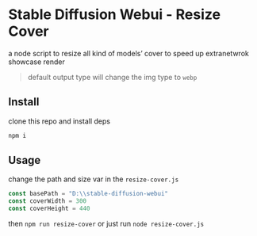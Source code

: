 # Stable Diffusion Webui - Resize Cover

a node script to resize all kind of models’ cover to speed up extranetwrok showcase render

> default output type will change the img type to `webp`

## Install

clone this repo and install deps

```sh
npm i
```

## Usage 

change the path and size var in the `resize-cover.js` 

```js
const basePath = "D:\\stable-diffusion-webui"
const coverWidth = 300
const coverHeight = 440
```

then `npm run resize-cover` or just run `node resize-cover.js`
